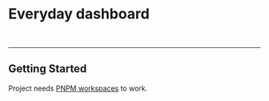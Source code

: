 <h1>Everyday dashboard</h1>

<br>

---

## Getting Started

Project needs [PNPM workspaces](https://pnpm.io/workspaces) to work.
